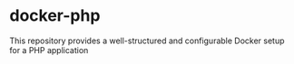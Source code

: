 # docker-php
This repository provides a well-structured and configurable Docker setup for a PHP application

